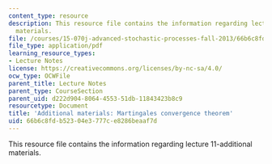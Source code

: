 ```yaml
---
content_type: resource
description: This resource file contains the information regarding lecture 11-additional
  materials.
file: /courses/15-070j-advanced-stochastic-processes-fall-2013/66b6c8fdb52304e3777ce8286beaaf7d_MIT15_070JF13_Lec11Add.pdf
file_type: application/pdf
learning_resource_types:
- Lecture Notes
license: https://creativecommons.org/licenses/by-nc-sa/4.0/
ocw_type: OCWFile
parent_title: Lecture Notes
parent_type: CourseSection
parent_uid: d222d904-8064-4553-51db-11843423b8c9
resourcetype: Document
title: 'Additional materials: Martingales convergence theorem'
uid: 66b6c8fd-b523-04e3-777c-e8286beaaf7d
---
```

This resource file contains the information regarding lecture 11-additional materials.